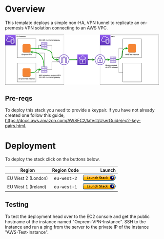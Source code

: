# Overview
This template deploys a simple non-HA, VPN tunnel to replicate an on-premesis VPN solution connecting to an AWS VPC.

<p align="center">
  <img width="900" src="https://github.com/charliejllewellyn/aws-service-demos/blob/master/vpn/images/Static_VPN.png">
</p>

## Pre-reqs

To deploy this stack you need to provide a keypair. If you have not already created one follow this guide, 
https://docs.aws.amazon.com/AWSEC2/latest/UserGuide/ec2-key-pairs.html.
# Deployment

To deploy the stack click on the buttons below.

| Region| Region Code | Launch |
|------|:------:|-------:|
| EU West 2 (London)| <span style="font-family:'Courier';">eu-west-2</span> | [![Launch Step 0A in eu-west-2](images/cfn-launch-stack.png)](https://console.aws.amazon.com/cloudformation/home?region=eu-west-2#/stacks/new?stackName=VPN&templateURL=https://cjl-eu-west-2.s3.eu-west-2.amazonaws.com/aws-service-demos/vpn/vpn-static.template) |
| EU West 1 (Ireland)| <span style="font-family:'Courier';">eu-west-1</span> | [![Launch Step 0A in eu-west-1](images/cfn-launch-stack.png)](https://console.aws.amazon.com/cloudformation/home?region=eu-west-1#/stacks/new?stackName=VPN&templateURL=https://cjl-eu-west-2.s3.eu-west-2.amazonaws.com/aws-service-demos/vpn/vpn-static.template) |

## Testing

To test the deployment head over to the EC2 console and get the public hostname of the instance named "Onprem-VPN-Instance". SSH to the instance and run a ping from the server to the private IP of the instance "AWS-Test-Instance".  
